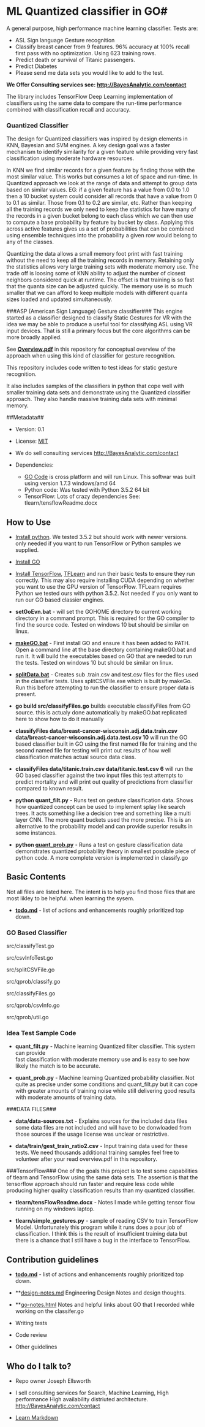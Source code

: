 # ML Quantized classifier in GO#

A general purpose, high performance machine learning
classifier.  Tests are:

   *  ASL Sign language Gesture recognition 
   *  Classify breast cancer from 9 features. 96% accuracy
      at 100% recall first pass with no optimization. Using
      623 training rows.      
   *  Predict death or survival of Titanic passengers. 
   *  Predict Diabetes
   *  Please send me data sets you would like to add 
      to the test.
      
**We Offer Consulting services see: http://BayesAnalytic.com/contact**
      
The library includes TensorFlow Deep Learning implementation of 
classifiers using the same data to compare the run-time 
performance combined with classification recall and accuracy.  

### Quantized Classifier ###
The design for Quantized classifiers was inspired by 
design elements in KNN, Bayesian and SVM engines. 
A key design goal was a faster mechanism to identify 
similarity for a given feature while providing very fast
classification using moderate hardware resources. 

  In KNN we find similar records for a given feature by finding 
  those with the most similar value.  This works but consumes
  a lot of space and run-time.   In Quantized approach 
  we look at the range of data and attempt to 
  group data based on similar values.  EG: if a given
  feature has a value from 0.0 to 1.0 then a 10 bucket system 
  could consider all records that have a value from 0 to 0.1 as 
  similar. Those from 0.1 to 0.2 are similar, etc.  Rather than 
  keeping all the training records we only need to keep 
  the statistics for have many of the records in a given
  bucket belong to 
  each class which we can then use to compute a base probability
  by feature by bucket by class. Applying this across active 
  features gives us a set of probabilities that can be combined
  using ensemble techniques into the probability a given
  row would belong to any of the classes.  
  
  Quantizing the data allows a small memory foot print 
  with fast training without the
  need to keep all the training records in memory. Retaining
  only the statistics allows 
  very large training sets with moderate memory use. 
  The trade off is loosing some of 
  KNN ability to adjust the number of closest neighbors considered 
  quick at runtime.   The offset is that training is so fast that
  the quanta size can be adjusted quickly.  The memory use is so 
  much smaller that we can afford to keep
  multiple models with different quanta sizes loaded and updated
  simultaneously. 


###ASP (American Sign Language) Gesture classifier###
This engine started as a classifier designed to classify Static Gestures for VR with the idea we may be able to produce a useful tool for classifying  ASL using VR input devices.  That is still a primary focus but the core algorithms can be more broadly applied.

See **[Overview.pdf](Overview.pdf)** in this repository for conceptual overview of
the approach when using this kind of classifier for gesture recognition.

This repository includes code written to test ideas for static gesture recognition. 

It also includes samples of the classifiers in python that cope
well with smaller training data sets and demonstrate using 
the Quantized classifier approach.  They also handle
massive training data sets with minimal memory.    

##Metadata##

 * Version: 0.1
 * License: [MIT](https://opensource.org/licenses/MIT)
 * We do sell consulting services http://BayesAnalytic.com/contact
 * Dependencies: 
   
   - [GO Code](https://en.wikipedia.org/wiki/Go_(programming_language)) is
     cross platform and will run Linux.  This softwar was built using 
     version 1.7.3 windows/amd 64
    - Python code: Was tested with Python 3.5.2 64 bit
    - TensorFlow: Lots of crazy dependencies See: tlearn/tensflowReadme.docx 

## How to Use ##
  * [Install python](https://www.python.org/downloads/release/python-352/). We
    tested 3.5.2 but should work with newer versions.
    only needed if you want to run TensorFlow or Python samples we supplied.
  
  * [Install GO](https://golang.org/doc/install)
  
  * [Install TensorFlow](https://www.tensorflow.org/get_started/os_setup), [TFLearn](http://tflearn.org/installation/) and
    run their basic tests to ensure they
    run correctly.  This may also require installing CUDA depending on 
    whether you want to use the GPU version of TensorFlow.  TFLearn requires
    Python we tested ours with python 3.5.2.   Not needed if you only want
    to run our GO based classier engines. 
  
  * **setGoEvn.bat** - will set the GOHOME directory to current working directory
    in a command prompt.  This is required for the GO compiler to find the
    source code. Tested on windows 10 but should be similar on linux.

  * **[makeGO.bat](makeGO.bat)** - First install GO and ensure it has
    been added to PATH.  Open a command line at
    the base directory containing makeGO.bat and run it. It
    will build the executables based on GO that are needed to run 
    the tests. Tested on windows 10 but should be similar on linux.
    

  * **[splitData.bat](splitData.bat)** - Creates sub .train.csv and 
    test.csv files for the files used in the classifier tests. Uses splitCSVFile.exe which is built by makeGo.  Run this before 
    attempting to run the classifier to ensure proper data is present.

    
  * **go build src/classifyFiles.go**
    builds executable classifyFiles from GO source.
    this is actualy done automatically by makeGO.bat
    replicated here to show how to do it manually    
    
  * **classifyFiles data/breast-cancer-wisconsin.adj.data.train.csv 
    data/breast-cancer-wisconsin.adj.data.test.csv 10**
    will run the GO based classifier built in GO using
    the first named file for training and the second named
    file for testing will print out results of how well classification
    matches actual source data class.
    
  * **classifyFiles data/titanic.train.csv data/titanic.test.csv 6**
    will run the GO based classifier against the two input files
    this test attempts to predict mortality and will print out
    quality of predictions from classifier compared to known
    result. 
    
    
  * **python quant_filt.py** - Runs test on gesture classification data.
    Shows how quantized concept can be used to implement 
    splay like search trees.  It acts something like a decision
    tree and something like a multi layer CNN. 
    The more quant buckets used the more precise.  This is an 
    alternative to the probability
    model and can provide superior results in some
    instances.
  
  * **python [quant_prob.py](quant_prob.py)** - Runs a test on
    gesture classification data demonstrates quantized probability
    theory in smallest possible piece of python code.  A more 
    complete version is implemented in classify.go 
        
## Basic Contents ##
Not all files are listed here. The intent is to help 
you find those files that are most likley to be helpful.
when learning the sysem.

* **[todo.md](todo.md)** - list of actions and enhancements roughly
    prioritized top down.
    
### GO Based Classifier ###
  
  src/classifyTest.go
  
  src/csvInfoTest.go
  
  src/splitCSVFile.go 
  
  src/qprob/classify.go
  
  src/classifyFiles.go
  
  src/qprob/csvInfo.go
  
  src/qprob/util.go
  
  
  
 
  
### Idea Test Sample Code ###
* **quant_filt.py**  - Machine learning Quantized filter classifier.  This system can provide  
   fast classification with moderate memory use and is easy to see how likely the match is to
   be accurate.

* **quant_prob.py** - Machine learning Quantized probability classifier. Not quite as precise under
   some conditions and quant_filt.py but it can cope with greater amounts of training noise while
   still delivering good results with moderate amounts of training data.  
 

###DATA FILES###
 * **data/data-sources.txt** - Explains sources for the included data files
   some data files are not included and will have to be donwloaded from
   those sources if the usage license was unclear or restrictive.
   
 * **data/train/gest_train_ratio2.csv** - Input training data used for these tests.  We need thousands additional training samples feel free to volunteer after your read overview.pdf in this repository.


###TensorFlow###
 One of the goals this project is to test some
 capabilities of tlearn and TensorFlow using the 
 same data sets.   The assertion is that the 
 tensorflow approach should run faster and require
 less code while producing higher quality classification
 results than my quantized classifier. 
 
* **tlearn/tensFlowReadme.docx** - Notes I made while getting tensor flow running on my windows laptop.


* **tlearn/simple_gestures.py** - sample of reading CSV to  train TensorFlow Model.
   Unfortunately this program while it runs does a pour job of classification. I think
   this is the result of insufficient training data but there is a chance that I still have
   a bug in the interface to TensorFlow.



## Contribution guidelines ##

* **[todo.md](todo.md)** - list of actions and enhancements roughly
    prioritized top down.

* **[design-notes.md](design-notes.md) Engineering Design Notes and 
  design thoughts.

* **[go-notes.html](go-notes.html) Notes and helpful links about GO that
  I recorded while working on the classifer.go
  
  
* Writing tests
* Code review
* Other guidelines

## Who do I talk to? ##

* Repo owner Joseph Ellsworth
* I sell consulting services for Search, Machine Learning, High performance High availability distriuted architecture.  http://BayesAnalytic.com/contact




* [Learn Markdown](https://bitbucket.org/tutorials/markdowndemo)
